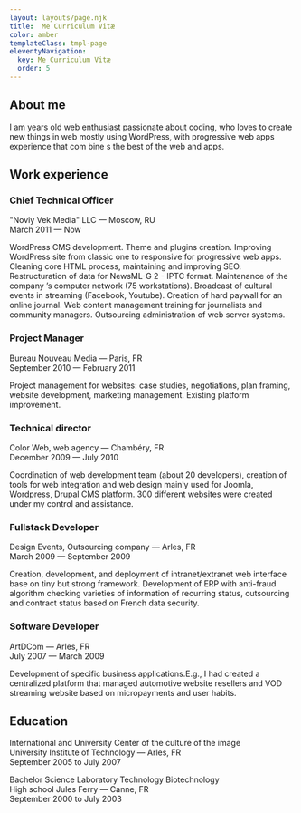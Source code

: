 ```yaml
---
layout: layouts/page.njk
title:  Me Curriculum Vitæ
color: amber
templateClass: tmpl-page
eleventyNavigation:
  key: Me Curriculum Vitæ
  order: 5
---
```


## About me

I am <script>howOldIAm.inYears('08/23/1982');</script> years old web enthusiast passionate about coding, who loves to create new things in web mostly using WordPress, with progressive web apps experience that com bine s the best of the web and apps.

## Work experience

### Chief Technical Officer

"Noviy Vek Media" LLC — Moscow, RU  
March 2011 — Now

WordPress CMS development. Theme and plugins creation. Improving WordPress site from classic one to responsive for progressive web apps. Cleaning core HTML process, maintaining and improving SEO. Restructuration of data for NewsML-G 2 - IPTC format. Maintenance of the company ’s computer network (75 workstations). Broadcast of cultural events in streaming (Facebook, Youtube). Creation of hard paywall for an online journal. Web content management training for journalists and community managers. Outsourcing administration of web server systems.

### Project Manager

Bureau Nouveau Media — Paris, FR  
September 2010 — February 2011

Project management for websites: case studies, negotiations, plan framing, website development, marketing management. Existing platform improvement.

### Technical director

Color Web, web agency — Chambéry, FR  
December 2009 — July 2010

Coordination of web development team (about 20 developers), creation of tools for web integration and web design mainly used for Joomla, Wordpress, Drupal CMS platform. 300 different websites were created under my control and assistance.

### Fullstack Developer

Design Events, Outsourcing company — Arles, FR  
March 2009 — September 2009

Creation, development, and deployment of intranet/extranet web interface base on tiny but strong framework. Development of ERP with anti-fraud algorithm checking varieties of information of recurring status, outsourcing and contract status based on French data security.

### Software Developer

ArtDCom — Arles, FR  
July 2007 — March 2009

Development of specific business applications.E.g., I had created a centralized platform that managed automotive website resellers and VOD streaming website based on micropayments and user habits.

## Education

International and University Center of the culture of the image  
University Institute of Technology — Arles, FR  
September 2005 to July 2007

Bachelor Science Laboratory Technology Biotechnology  
High school Jules Ferry — Canne, FR  
September 2000 to July 2003  